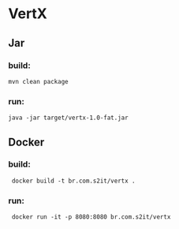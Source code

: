 # VertX

## Jar
### build:
```
mvn clean package
```

### run:
```
java -jar target/vertx-1.0-fat.jar
```

## Docker
### build:
```
 docker build -t br.com.s2it/vertx .
```

### run:
```
 docker run -it -p 8080:8080 br.com.s2it/vertx
```